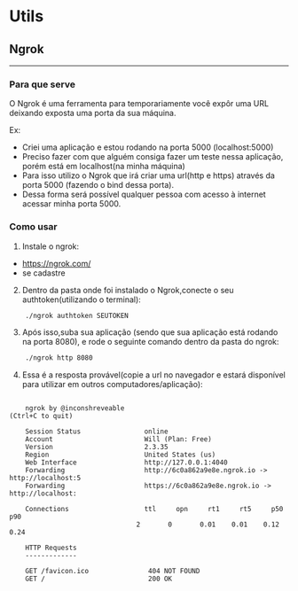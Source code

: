 # Utils

## Ngrok

---

### Para que serve
O Ngrok é uma ferramenta para temporariamente você expôr uma URL deixando exposta uma porta da sua máquina.

Ex:

- Criei uma aplicação e estou rodando na porta 5000 (localhost:5000)
- Preciso fazer com que alguém consiga fazer um teste nessa aplicação, porém está em localhost(na minha máquina)
- Para isso utilizo o Ngrok que irá criar uma url(http e https) através da porta 5000 (fazendo o bind dessa porta).
- Dessa forma será possível qualquer pessoa com acesso à internet acessar minha porta 5000.


### Como usar

1. Instale o ngrok:

- https://ngrok.com/
- se cadastre

2. Dentro da pasta onde foi instalado o Ngrok,conecte o seu authtoken(utilizando o terminal):
```bash
    ./ngrok authtoken SEUTOKEN
```


3. Após isso,suba sua aplicação (sendo que sua aplicação está rodando na porta 8080), e rode o seguinte comando dentro da pasta do ngrok:

```bash
    ./ngrok http 8080
```

4. Essa é a resposta provável(copie a url no navegador e estará disponível para utilizar em outros computadores/aplicação):

```

    ngrok by @inconshreveable                                       (Ctrl+C to quit)
                                                                                    
    Session Status                online                                            
    Account                       Will (Plan: Free)                                 
    Version                       2.3.35                                            
    Region                        United States (us)                                
    Web Interface                 http://127.0.0.1:4040                             
    Forwarding                    http://6c0a862a9e8e.ngrok.io -> http://localhost:5
    Forwarding                    https://6c0a862a9e8e.ngrok.io -> http://localhost:
                                                                                    
    Connections                   ttl     opn     rt1     rt5     p50     p90       
                                2       0       0.01    0.01    0.12    0.24      
                                                                                    
    HTTP Requests                                                                   
    -------------                                                                   
                                                                                    
    GET /favicon.ico               404 NOT FOUND                                    
    GET /                          200 OK   